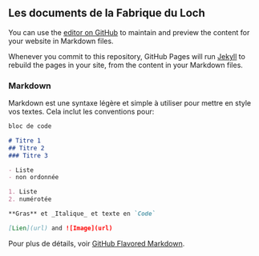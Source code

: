## Les documents de la Fabrique du Loch

You can use the [editor on GitHub](https://github.com/fabloch/fabloch/edit/master/README.md) to maintain and preview the content for your website in Markdown files.

Whenever you commit to this repository, GitHub Pages will run [Jekyll](https://jekyllrb.com/) to rebuild the pages in your site, from the content in your Markdown files.

### Markdown

Markdown est une syntaxe légère et simple à utiliser pour mettre en style vos textes.
Cela inclut les conventions pour:

```markdown
bloc de code

# Titre 1
## Titre 2
### Titre 3

- Liste
- non ordonnée

1. Liste
2. numérotée

**Gras** et _Italique_ et texte en `Code` 

[Lien](url) and ![Image](url)
```

Pour plus de détails, voir [GitHub Flavored Markdown](https://guides.github.com/features/mastering-markdown/).
